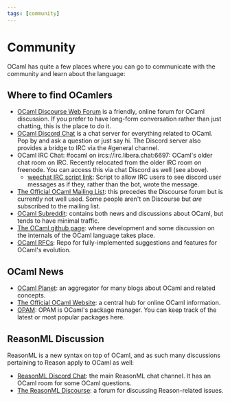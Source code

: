 ```yaml
---
tags: [community]
---
```


# Community

OCaml has quite a few places where you can go to communicate with the community and learn about the language:

## Where to find OCamlers

* [OCaml Discourse Web Forum](https://discuss.ocaml.org/) is a friendly, online forum for OCaml discussion.
If you prefer to have long-form conversation rather than just chatting, this is the place to do it.
* [OCaml Discord Chat](https://tinyurl.com/discord-ocaml) is a chat server for everything related to OCaml.
Pop by and ask a question or just say hi.
The Discord server also provides a bridge to IRC via the #general channel.
* OCaml IRC Chat: #ocaml on ircs://irc.libera.chat:6697:
OCaml's older chat room on IRC. Recently relocated from the older IRC room on freenode.
You can access this via chat Discord as well (see above).
  * [weechat IRC script link](https://github.com/Gbury/format_bridge_bot_output#using-this-for-the-ocaml-discord-bot):
  Script to allow IRC users to see discord user messages as if they, rather than the bot, wrote the message.
* [The Official OCaml Mailing List](http://caml.inria.fr/resources/forums.en.html):
this precedes the Discourse forum but is currently not well used.
Some people aren't on Discourse but *are* subscribed to the mailing list.
* [OCaml Subreddit](http://reddit.com/r/ocaml):
contains both news and discussions about OCaml, but tends to have minimal traffic.
* [The OCaml github page](https://github.com/ocaml/ocaml):
where development and some discussion on the internals of the OCaml language takes place.
* [OCaml RFCs](https://github.com/ocaml/rfcs):
Repo for fully-implemented suggestions and features for OCaml's evolution.

## OCaml News

* [OCaml Planet](http://ocaml.org/community/planet/):
an aggregator for many blogs about OCaml and related concepts.
* [The Official OCaml Website](http://ocaml.org/):
a central hub for online OCaml information.
* [OPAM](https://opam.ocaml.org/):
OPAM is OCaml's package manager.
You can keep track of the latest or most popular packages here.

## ReasonML Discussion

ReasonML is a new syntax on top of OCaml, and as such many discussions pertaining to Reason apply to OCaml as well:

* [ReasonML Discord Chat](https://discordapp.com/invite/reasonml):
the main ReasonML chat channel. It has an OCaml room for some OCaml questions.
* [The ReasonML Discourse](https://reasonml.chat/):
a forum for discussing Reason-related issues.
